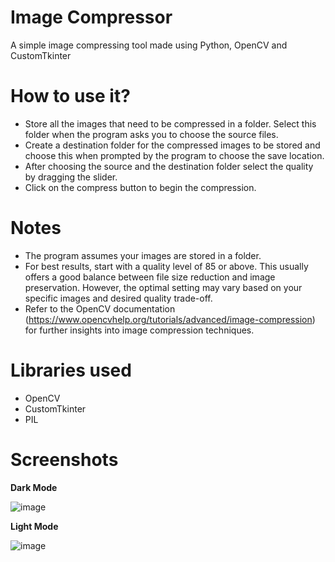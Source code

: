 # Image Compressor
A simple image compressing tool made using Python, OpenCV and CustomTkinter

# How to use it?
- Store all the images that need to be compressed in a folder. Select this folder when the program asks you to choose the source files.
- Create a destination folder for the compressed images to be stored and choose this when prompted by the program to choose the save location.
- After choosing the source and the destination folder select the quality by dragging the slider.
- Click on the compress button to begin the compression.

# Notes
- The program assumes your images are stored in a folder.
- For best results, start with a quality level of 85 or above. This usually offers a good balance between file size reduction and image preservation. However, the optimal setting may vary based on your specific images and desired quality trade-off.
- Refer to the OpenCV documentation (https://www.opencvhelp.org/tutorials/advanced/image-compression) for further insights into image compression techniques.

# Libraries used
- OpenCV
- CustomTkinter
- PIL

# Screenshots

**Dark Mode**

![image](https://github.com/ramanan-b-r/Image_Compressor/assets/173793293/454051c5-7773-4619-8cb2-7412f9eb69e2)

**Light Mode**

![image](https://github.com/ramanan-b-r/Image_Compressor/assets/173793293/3cc0f57c-6b09-467d-984c-d94d8ce30005)
